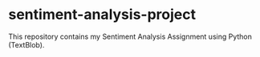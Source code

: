 # sentiment-analysis-project
This repository contains my Sentiment Analysis Assignment using Python (TextBlob).
